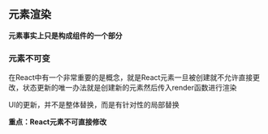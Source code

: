 ## 元素渲染

**元素事实上只是构成组件的一个部分**

### 元素不可变

在React中有一个非常重要的是概念，就是React元素一旦被创建就不允许直接更改，状态更新的唯一办法就是创建新的元素然后传入render函数进行渲染

UI的更新，并不是整体替换，而是有针对性的局部替换

**重点：React元素不可直接修改**